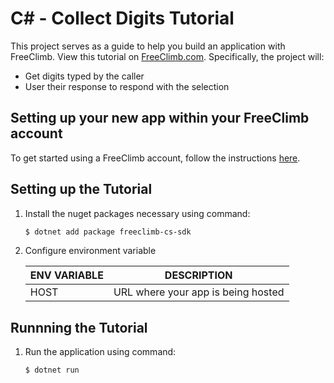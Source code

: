 # C# - Collect Digits Tutorial

This project serves as a guide to help you build an application with FreeClimb. View this tutorial on [FreeClimb.com](https://docs.freeclimb.com/docs/collect-digits-1#section-c). Specifically, the project will:

- Get digits typed by the caller
- User their response to respond with the selection

## Setting up your new app within your FreeClimb account

To get started using a FreeClimb account, follow the instructions [here](https://docs.freeclimb.com/docs/getting-started-with-freeclimb).

## Setting up the Tutorial

1. Install the nuget packages necessary using command:

   ```bash
   $ dotnet add package freeclimb-cs-sdk
   ```

2. Configure environment variable

   | ENV VARIABLE            | DESCRIPTION                                                                                                                                                                             |
   | ----------------------- | --------------------------------------------------------------------------------------------------------------------------------------------------------------------------------------- |
   | HOST | URL where your app is being hosted |

## Runnning the Tutorial

1. Run the application using command:

   ```bash
   $ dotnet run
   ```
